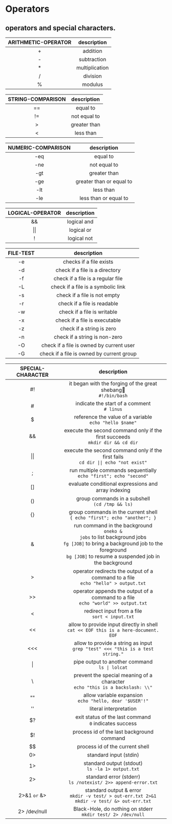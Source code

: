 # Operators

operators and special characters.
---

| **ARITHMETIC-OPERATOR** | description |
|:---:|:---:|
| + | addition
| - | subtraction
| * | multiplication
| / | division
| % | modulus

| **STRING-COMPARISON** | description |
|:---:|:---:|
| == | equal to |
| != | not equal to |
| > | greater than |
| < | less than |

| **NUMERIC-COMPARISON** | description |
|:---:|:---:|
| -eq | equal to |
| -ne | not equal to |
| -gt | greater than |
| -ge | greater than or equal to |
| -lt | less than |
| -le | less than or equal to |

| **LOGICAL-OPERATOR** | description |
|:---:|:---:|
| && | logical and |
| \|\| | logical or |
| ! | logical not |

| **FILE-TEST** | description |
|:---:|:---:|
| -e | checks if a file exists |
| -d | check if a file is a directory |
| -f | check if a file is a regular file |
| -L | check if a file is a symbolic link |
| -s | check if a file is not empty |
| -r | check if a file is readable |
| -w | check if a file is writable |
| -x | check if a file is executable |
| -z | check if a string is zero |
| -n | check if a string is non-zero |
| -O | check if a file is owned by current user |
| -G | check if a file is owned by current group |

| **SPECIAL-CHARACTER** | description |
|:---:|:---:|
| #! | it began with the forging of the great shebang💍 <br> ` #!/bin/bash ` |
| # |  indicate the start of a comment <br> ` # linus ` |
| $ | reference the value of a variable <br> ` echo "hello $name" ` |
| && | execute the second command only if the first succeeds <br> ` mkdir dir && cd dir ` |
| \|\| | execute the second command only if the first fails <br> ` cd dir \|\| echo "not exist" ` |
| ; |  run multiple commands sequentially <br> ` echo "first"; echo "second" ` |
| [] | evaluate conditional expressions and array indexing |
| () | group commands in a subshell <br> ` (cd /tmp && ls) ` |
| {} | group commands in the current shell <br> ` { echo "first"; echo "another"; } ` |
| & | run command in the background <br> ` oneko & ` <br> ` jobs ` to list background jobs <br> ` fg [JOB] ` to bring a background job to the foreground <br> ` bg [JOB] ` to resume a suspended job in the background |
| > | operator redirects the output of a command to a file <br> ` echo "hello" > output.txt ` |
| >> | operator appends the output of a command to a file <br> ` echo "world" >> output.txt ` |
| < | redirect input from a file <br> ` sort < input.txt ` |
| << | allow to provide input directly in shell <br> ` cat << EOF this is a here-document. EOF ` |
| <<< | allow to provide a string as input <br> ` grep "test" <<< "this is a test string." ` |
| \| |  pipe output to another command <br> ` ls \| lolcat ` |
| \\ | prevent the special meaning of a character <br> ` echo "this is a backslash: \\" ` |
| "" | allow variable expansion <br> ` echo "hello, dear '$USER'!" ` |
| '' | literal interpretation |
| $? | exit status of the last command <br> ` 0 ` indicates success |
| $! | process id of the last background command |
| $$ | process id of the current shell |
| 0> | standard input (stdin) |
| 1> | standard output (stdout) <br> ` ls -la 1> output.txt ` |
| 2> | standard error (stderr) <br> ` ls /notexist/ 2>> append-error.txt ` |
| 2>&1 `or` &> | standard output & error <br>` mkdir -v test/ > out-err.txt 2>&1 ` <br> ` mkdir -v test/ &> out-err.txt ` |
| 2> /dev/null | Black-Hole, do nothing on stderr <br> ` mkdir test/ 2> /dev/null ` | 